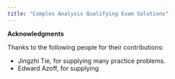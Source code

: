 ```yaml
---
title: "Complex Analysis Qualifying Exam Solutions"
---
```


**Acknowledgments**

Thanks to the following people for their contributions:

- Jingzhi Tie, for supplying many practice problems.
- Edward Azoff, for supplying 
